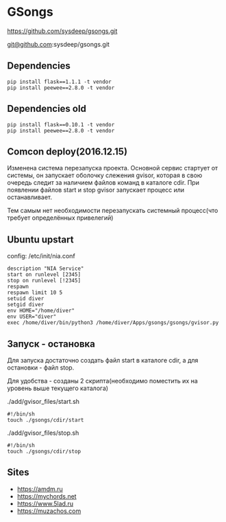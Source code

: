 # GSongs



https://github.com/sysdeep/gsongs.git

git@github.com:sysdeep/gsongs.git


## Dependencies

	pip install flask==1.1.1 -t vendor
	pip install peewee==2.8.0 -t vendor


## Dependencies old

	pip install flask==0.10.1 -t vendor
	pip install peewee==2.8.0 -t vendor


## Comcon deploy(2016.12.15)

Изменена система перезапуска проекта. Основной сервис стартует от системы, он запускает оболочку слежения gvisor, которая в свою очередь следит за наличием файлов команд в каталоге cdir. При появлении файлов start и stop gvisor запускает процесс или останавливает.

Тем самым нет необходимости перезапускать системный процесс(что требует определённых привелегий)

## Ubuntu upstart

config: /etc/init/nia.conf

	description "NIA Service"
	start on runlevel [2345]
	stop on runlevel [!2345]
	respawn
	respawn limit 10 5
	setuid diver
	setgid diver
	env HOME="/home/diver"
	env USER="diver"
	exec /home/diver/bin/python3 /home/diver/Apps/gsongs/gsongs/gvisor.py


## Запуск - остановка

Для запуска достаточно создать файл start в каталоге cdir, а для остановки - файл stop.

Для удобства - созданы 2 скрипта(необходимо поместить их на уровень выше текущего каталога)

./add/gvisor_files/start.sh

	#!/bin/sh
	touch ./gsongs/cdir/start


./add/gvisor_files/stop.sh

	#!/bin/sh
	touch ./gsongs/cdir/stop



## Sites

- https://amdm.ru
- https://mychords.net
- https://www.5lad.ru
- https://muzachos.com